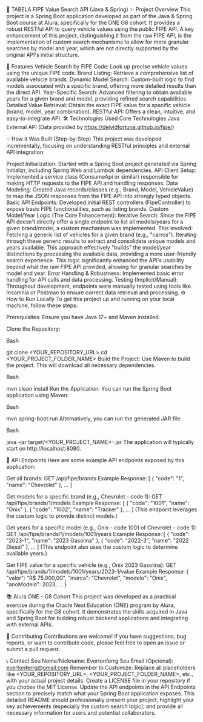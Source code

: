 🚗 TABELA FIPE Value Search API (Java & Spring)
✨ Project Overview
This project is a Spring Boot application developed as part of the Java & Spring Boot course at Alura, specifically for the ONE G8 cohort. It provides a robust RESTful API to query vehicle values using the public FIPE API. A key enhancement of this project, distinguishing it from the raw FIPE API, is the implementation of custom search mechanisms to allow for more granular searches by model and year, which are not directly supported by the original API's initial structure.

🚀 Features
Vehicle Search by FIPE Code: Look up precise vehicle values using the unique FIPE code.
Brand Listing: Retrieve a comprehensive list of available vehicle brands.
Dynamic Model Search: Custom-built logic to find models associated with a specific brand, offering more detailed results than the direct API.
Year-Specific Search: Advanced filtering to obtain available years for a given brand and model, providing refined search capabilities.
Detailed Value Retrieval: Obtain the exact FIPE value for a specific vehicle (brand, model, year combination).
RESTful API: Offers a clean, intuitive, and easy-to-integrate API.
🛠️ Technologies Used
Core Technologies
Java 
External API
(Data provided by https://deividfortuna.github.io/fipe/)

💡 How it Was Built (Step-by-Step)
This project was developed incrementally, focusing on understanding RESTful principles and external API integration:

Project Initialization: Started with a Spring Boot project generated via Spring Initializr, including Spring Web and Lombok dependencies.
API Client Setup: Implemented a service class (ConsumeApi or similar) responsible for making HTTP requests to the FIPE API and handling responses.
Data Modeling: Created Java records/classes (e.g., Brand, Model, VehicleValue) to map the JSON responses from the FIPE API into strongly typed objects.
Basic API Endpoints: Developed initial REST controllers (FipeController) to expose basic FIPE functionalities, such as listing brands.
Custom Model/Year Logic (The Core Enhancement):
Iterative Search: Since the FIPE API doesn't directly offer a single endpoint to list all models/years for a given brand/model, a custom mechanism was implemented. This involved:
Fetching a generic list of vehicles for a given brand (e.g., "carros").
Iterating through these generic results to extract and consolidate unique models and years available.
This approach effectively "builds" the model/year distinctions by processing the available data, providing a more user-friendly search experience.
This logic significantly enhanced the API's usability beyond what the raw FIPE API provided, allowing for granular searches by model and year.
Error Handling & Robustness: Implemented basic error handling for API calls and data processing.
Testing (Implicit/Manual): Throughout development, endpoints were manually tested using tools like Insomnia or Postman to ensure correct data retrieval and processing.
⚙️ How to Run Locally
To get this project up and running on your local machine, follow these steps:

Prerequisites: Ensure you have Java 17+ and Maven installed.

Clone the Repository:

Bash

git clone <YOUR_REPOSITORY_URL>
cd <YOUR_PROJECT_FOLDER_NAME>
Build the Project:
Use Maven to build the project. This will download all necessary dependencies.

Bash

mvn clean install
Run the Application:
You can run the Spring Boot application using Maven:

Bash

mvn spring-boot:run
Alternatively, you can run the generated JAR file:

Bash

java -jar target/<YOUR_PROJECT_NAME>-<VERSION>.jar
The application will typically start on http://localhost:8080.

📖 API Endpoints
Here are some example API endpoints exposed by this application:

Get all brands:
GET /api/fipe/brands
Example Response: [ { "code": "1", "name": "Chevrolet" }, ... ]

Get models for a specific brand (e.g., Chevrolet - code 1):
GET /api/fipe/brands/1/models
Example Response: [ { "code": "1001", "name": "Onix" }, { "code": "1002", "name": "Tracker" }, ... ]
(This endpoint leverages the custom logic to provide distinct models.)

Get years for a specific model (e.g., Onix - code 1001 of Chevrolet - code 1):
GET /api/fipe/brands/1/models/1001/years
Example Response: [ { "code": "2023-1", "name": "2023 Gasolina" }, { "code": "2022-3", "name": "2022 Diesel" }, ... ]
(This endpoint also uses the custom logic to determine available years.)

Get FIPE value for a specific vehicle (e.g., Onix 2023 Gasolina):
GET /api/fipe/brands/1/models/1001/years/2023-1/value
Example Response: { "valor": "R$ 75.000,00", "marca": "Chevrolet", "modelo": "Onix", "anoModelo": 2023, ... }

📚 Alura ONE - G8 Cohort
This project was developed as a practical exercise during the Oracle Next Education (ONE) program by Alura, specifically for the G8 cohort. It demonstrates the skills acquired in Java and Spring Boot for building robust backend applications and integrating with external APIs.

🤝 Contributing
Contributions are welcome! If you have suggestions, bug reports, or want to contribute code, please feel free to open an issue or submit a pull request.


📞 Contact
Seu Nome/Nickname: Evertonferrg
Seu Email (Opcional): evertonferrg@gmail.com
Remember to Customize:
Replace all placeholders like <YOUR_REPOSITORY_URL>, <YOUR_PROJECT_FOLDER_NAME>, etc., with your actual project details.
Create a LICENSE file in your repository if you choose the MIT License.
Update the API endpoints in the API Endpoints section to precisely match what your Spring Boot application exposes.
This detailed README should professionally present your project, highlight your key achievements (especially the custom search logic), and provide all necessary information for users and potential collaborators.

